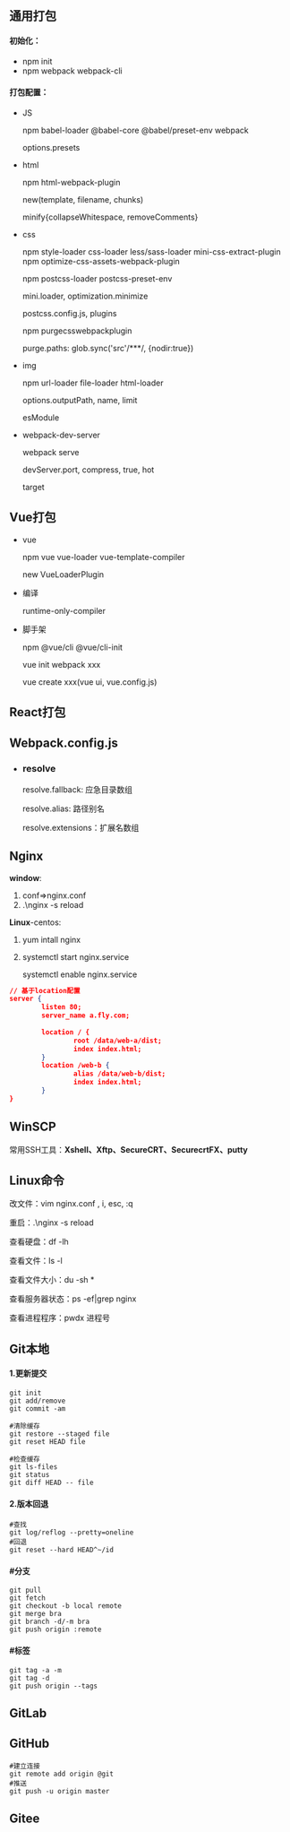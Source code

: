 ## 通用打包

#### 初始化：

- npm init
- npm webpack webpack-cli

#### 打包配置：

- JS

  npm babel-loader @babel-core @babel/preset-env webpack

  options.presets

- html

  npm html-webpack-plugin

  new(template, filename, chunks)

  minify{collapseWhitespace, removeComments}

- css

  npm style-loader css-loader less/sass-loader
  mini-css-extract-plugin
  npm optimize-css-assets-webpack-plugin

  npm postcss-loader postcss-preset-env

  mini.loader, optimization.minimize

  postcss.config.js, plugins

  npm purgecsswebpackplugin

  purge.paths: glob.sync('src'/***/, {nodir:true})

- img

  npm url-loader file-loader html-loader

  options.outputPath, name, limit

  esModule

- webpack-dev-server

  webpack serve

  devServer.port, compress, true, hot

  target

## Vue打包

- vue

  npm vue vue-loader vue-template-compiler

  new VueLoaderPlugin

- 编译

  runtime-only-compiler

- 脚手架

  npm @vue/cli @vue/cli-init

  vue init webpack xxx

  vue create xxx(vue ui, vue.config.js)

## React打包

## Webpack.config.js

- ### resolve

  resolve.fallback: 应急目录数组

  resolve.alias: 路径别名

  resolve.extensions：扩展名数组

## Nginx

**window**:

1. conf=>nginx.conf
2. .\nginx -s reload

**Linux**-centos:

1. yum intall nginx

2. systemctl start nginx.service

   systemctl enable nginx.service

~~~json
// 基于location配置
server {
        listen 80;
        server_name a.fly.com;
        
    	location / { 
                root /data/web-a/dist;
                index index.html;
        }
        location /web-b { 
                alias /data/web-b/dist;
                index index.html;
        }
}
~~~

## WinSCP

常用SSH工具：**Xshell、Xftp、SecureCRT、SecurecrtFX、putty**

## Linux命令

改文件：vim nginx.conf , i, esc, :q

重启：.\nginx -s reload

查看硬盘：df -lh

查看文件：ls -l

查看文件大小：du -sh *

查看服务器状态：ps -ef|grep nginx

查看进程程序：pwdx 进程号

## Git本地

#### 1.更新提交

~~~shell
git init
git add/remove
git commit -am
~~~

~~~shell
#清除缓存
git restore --staged file
git reset HEAD file

#检查缓存
git ls-files
git status
git diff HEAD -- file
~~~

#### 2.版本回退

~~~shell
#查找
git log/reflog --pretty=oneline 
#回退
git reset --hard HEAD^~/id
~~~

#### #分支

~~~shell
git pull
git fetch
git checkout -b local remote
git merge bra
git branch -d/-m bra
git push origin :remote
~~~

#### #标签

~~~shell
git tag -a -m
git tag -d
git push origin --tags
~~~

## GitLab

## GitHub

~~~shell
#建立连接
git remote add origin @git
#推送
git push -u origin master
~~~

## Gitee
